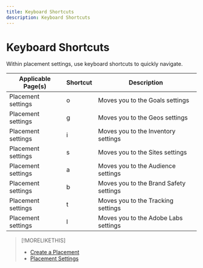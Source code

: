 ```yaml
---
title: Keyboard Shortcuts
description: Keyboard Shortcuts
---
```


# Keyboard Shortcuts

Within placement settings, use keyboard shortcuts to quickly navigate<!-- and to create ads and placements -->.

| Applicable Page(s) | Shortcut | Description |
| ---------------| ----------- | ---------------------- |
| Placement settings | o | Moves you to the Goals settings |
| Placement settings | g | Moves you to the Geos settings |
| Placement settings | i | Moves you to the Inventory settings |
| Placement settings | s | Moves you to the Sites settings |
| Placement settings | a | Moves you to the Audience settings |
| Placement settings | b | Moves you to the Brand Safety settings |
| Placement settings | t | Moves you to the Tracking settings |
| Placement settings | l | Moves you to the Adobe Labs settings |

<!-- | Legacy placement settings | npv | Lets you create a new video placement | -->
<!-- | Legacy placement settings | npd | Lets you create a new display placement | -->
<!-- | Legacy placement settings | nav | Lets you create a new video ad | -->
<!-- | Legacy placement settings | nad | Lets you create a new display ad| -->

>[!MORELIKETHIS]
>
>* [Create a Placement](/help/dsp/campaign-management/placements/placement-create.md)
>* [Placement Settings](/help/dsp/campaign-management/placements/placement-settings.md)

<!-- 
>* [Edit a Placement](/help/dsp/campaign-management/placements/placement-edit.md) 
-->
